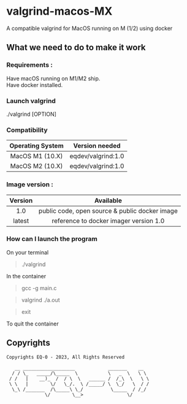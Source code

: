 # valgrind-macos-MX
A compatible valgrind for MacOS running on M (1/2) using docker

## What we need to do to make it work

### Requirements : 
Have macOS running on M1/M2 ship.  
Have docker installed.

### Launch valgrind
./valgrind [OPTION]

### Compatibility
| Operating System         | Version needed |
| :---:                    | :---:          |
| MacOS M1 (10.X)          |     eqdev/valgrind:1.0 |
| MacOS M2 (10.X)          |     eqdev/valgrind:1.0 |

### Image version :
| Version         | Available |
| :---:                    | :---:          |
| 1.0          |     public code, open source & public docker image |
| latest          |     reference to docker imager version 1.0 |

### How can I launch the program
On your terminal
> ./valgrind

In the container
> gcc -g main.c

> valgrind ./a.out

> exit

To quit the container 

## Copyrights

```text
Copyrights EQ-0 - 2023, All Rights Reserved

   __ ___________________            _______    __   
  / / \_   _____/\_____  \           \   _  \   \ \  
 / /   |    __)_  /  / \  \   ______ /  /_\  \   \ \ 
 \ \   |        \/   \_/.  \ /_____/ \  \_/   \  / / 
  \_\ /_______  /\_____\ \_/          \_____  / /_/  
              \/        \__>                \/       
```


